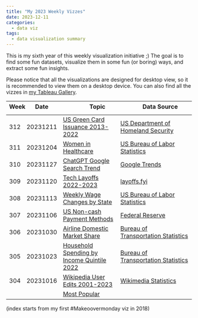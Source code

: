 ```yaml
---
title: "My 2023 Weekly Vizzes"
date: 2023-12-11
categories:
  - data viz
tags:
  - data visualization summary
---
```


This is my sixth year of this weekly visualization initiative ;) The goal is to find some fun datasets, visualize them in some fun (or boring) ways, and extract some fun insights.  

Please notice that all the visualizations are designed for desktop view, so it is recommended to view them on a desktop device. You can also find all the vizzes in [my Tableau Gallery](https://public.tableau.com/profile/yu.dong#!/).  


<table>
<thead style="display:block;width:100%;">
<tr style="display:block;">
<th align="left" width="5%">Week</th>
<th width="15%">Date</th>
<th width="50%">Topic</th>
<th align="left" width="30%">Data Source</th>
</tr>
</thead>
<tbody style="display:block;height:500px;overflow:auto;width:100%;">
<tr>
<td align="left">312</td>
<td>20231211</td>
<td><a href="https://yudong-94.github.io/personal-website/data%20viz/WeeklyViz20231211">US Green Card Issuance 2013-2022</a></td>
<td align="left"><a href="https://www.dhs.gov/ohss/topics/immigration/yearbook/2022">US Department of Homeland Security</a></td>
</tr>
<tr>
<td align="left">311</td>
<td>20231204</td>
<td><a href="https://yudong-94.github.io/personal-website/data%20viz/WeeklyViz20231204">Women in Healthcare</a></td>
<td align="left"><a href="https://www.bls.gov/spotlight/2023/healthcare-occupations-in-2022/home.htm">US Bureau of Labor Statistics</a></td>
</tr>
<tr>
<td align="left">310</td>
<td>20231127</td>
<td><a href="https://yudong-94.github.io/personal-website/data%20viz/WeeklyViz20231127">ChatGPT Google Search Trend</a></td>
<td align="left"><a href="https://trends.google.com/trends/explore?geo=US&q=chatgpt&hl=en">Google Trends</a></td>
</tr>
<tr>
<td align="left">309</td>
<td>20231120</td>
<td><a href="https://yudong-94.github.io/personal-website/data%20viz/WeeklyViz20231120">Tech Layoffs 2022-2023</a></td>
<td align="left"><a href="https://layoffs.fyi/">layoffs.fyi</a></td>
</tr>
<tr>
<td align="left">308</td>
<td>20231113</td>
<td><a href="https://yudong-94.github.io/personal-website/data%20viz/WeeklyViz20231113">Weekly Wage Changes by State</a></td>
<td align="left"><a href="https://www.bls.gov/charts/county-employment-and-wages/percent-change-aww-by-state.htm">US Bureau of Labor Statistics</a></td>
</tr>
<tr>
<td align="left">307</td>
<td>20231106</td>
<td><a href="https://yudong-94.github.io/personal-website/data%20viz/WeeklyViz20231106">US Non-cash Payment Methods</a></td>
<td align="left"><a href="https://www.federalreserve.gov/paymentsystems/fr-payments-study.htm">Federal Reserve</a></td>
</tr>
<tr>
<td align="left">306</td>
<td>20231030</td>
<td><a href="https://yudong-94.github.io/personal-website/data%20viz/WeeklyViz20231030">Airline Domestic Market Share</a></td>
<td align="left"><a href="https://www.transtats.bts.gov/">Bureau of Transportation Statistics</a></td>
</tr>
<tr>
<td align="left">305</td>
<td>20231023</td>
<td><a href="https://yudong-94.github.io/personal-website/data%20viz/WeeklyViz20231023">Household Spending by Income Quintile 2022</a></td>
<td align="left"><a href="https://data.bts.gov/stories/s/u3wt-eyhe">Bureau of Transportation Statistics</a></td>
</tr>
<tr>
<td align="left">304</td>
<td>20231016</td>
<td><a href="https://yudong-94.github.io/personal-website/data%20viz/WeeklyViz20231016">Wikipedia User Edits 2001-2023</a></td>
<td align="left"><a href="https://stats.wikimedia.org/#/all-wikipedia-projects">Wikimedia Statistics</a></td>
</tr>
<tr>
<td align="left">303</td>
<td>20231009</td>
<td><a href="https://yudong-94.github.io/personal-website/data%20viz/WeeklyViz20231009">Most Popular Languages Worldwide</a></td>
<td align="left"><a href="https://myclasstracks.com/language-statistics/">Class Tracks</a></td>
</tr>
<tr>
<td align="left">302</td>
<td>20231002</td>
<td><a href="https://yudong-94.github.io/personal-website/data%20viz/WeeklyViz20231002">Average Bedtime by Country</a></td>
<td align="left"><a href="https://worldpopulationreview.com/country-rankings/average-bedtime-by-country">World Population Review</a></td>
</tr>
<tr>
<td align="left">301</td>
<td>20230925</td>
<td><a href="https://yudong-94.github.io/personal-website/data%20viz/WeeklyViz20230925">Bay Area Air Quality 2018-2023</a></td>
<td align="left"><a href="https://www.baaqmd.gov/about-air-quality/current-air-quality/air-monitoring-data/#/aqi-highs?date=2023-09-25&view=monthly">Bay Area Air Quality Management District</a></td>
</tr>
<tr>
<td align="left">300</td>
<td>20230918</td>
<td><a href="https://yudong-94.github.io/personal-website/data%20viz/WeeklyViz20230918">Worldwide Interest Rate</a></td>
<td align="left"><a href="https://tradingeconomics.com/country-list/interest-rate">Trading Economics</a></td>
</tr>
<tr>
<td align="left">299</td>
<td>20230911</td>
<td><a href="https://yudong-94.github.io/personal-website/data%20viz/WeeklyViz20230911">Cruise Passengers 2009-2027</a></td>
<td align="left"><a href="https://www.statista.com/statistics/385445/number-of-passengers-of-the-cruise-industry-worldwide/">Statista</a></td>
</tr>
<tr>
<td align="left">298</td>
<td>20230904</td>
<td><a href="https://yudong-94.github.io/personal-website/data%20viz/WeeklyViz20230904">U.S. Personal Savings Rate</a></td>
<td align="left"><a href="https://fred.stlouisfed.org/series/PSAVERT">FRED</a></td>
</tr>
<tr>
<td align="left">297</td>
<td>20230828</td>
<td><a href="https://yudong-94.github.io/personal-website/data%20viz/WeeklyViz20230828">U.S. Adults' View on Alcohol</a></td>
<td align="left"><a href="https://news.gallup.com/poll/509588/americans-view-moderate-drinking-unhealthy.aspx">Gallup</a></td>
</tr>
<tr>
<td align="left">296</td>
<td>20230821</td>
<td><a href="https://yudong-94.github.io/personal-website/data%20viz/WeeklyViz20230821">Energy Use Per Person 1965-2022</a></td>
<td align="left"><a href="https://ourworldindata.org/grapher/per-capita-energy-use">Our World In Data</a></td>
</tr>
<tr>
<td align="left">295</td>
<td>20230814</td>
<td><a href="https://yudong-94.github.io/personal-website/data%20viz/WeeklyViz20230814">S&P Companies Citing AI on Earning Calls</a></td>
<td align="left"><a href="https://insight.factset.com/highest-number-of-sp-500-companies-citing-ai-on-q1-earnings-calls-in-over-10-years">FactSet</a></td>
</tr>
<tr>
<td align="left">294</td>
<td>20230807</td>
<td><a href="https://yudong-94.github.io/personal-website/data%20viz/WeeklyViz20230807">Wage and Salary Employment Change 2021-31</a></td>
<td align="left"><a href="https://www.bls.gov/spotlight/2023/a-look-at-projected-employment-in-professional-scientific-and-technical-services-2021-31/home.htm">US Bureau of Labor Statistics</a></td>
</tr>
<tr>
<td align="left">293</td>
<td>20230731</td>
<td><a href="https://yudong-94.github.io/personal-website/data%20viz/WeeklyViz20230731">AI Exposure and Wage</a></td>
<td align="left"><a href="https://www.pewresearch.org/social-trends/2023/07/26/earnings-of-workers-with-more-or-less-exposure-to-ai/">Pew Research Center</a></td>
</tr>
<tr>
<td align="left">292</td>
<td>20230724</td>
<td><a href="https://yudong-94.github.io/personal-website/data%20viz/WeeklyViz20230724">Daily Box Office 2019-2023/07</a></td>
<td align="left"><a href="https://www.boxofficemojo.com/daily/2023/?view=year">BoxOfficeMojo.com</a></td>
</tr>
<tr>
<td align="left">291</td>
<td>20230717</td>
<td><a href="https://yudong-94.github.io/personal-website/data%20viz/WeeklyViz20230717">Recovery of Bay Area Weekday Transit Ridership</a></td>
<td align="left"><a href="http://www.bayareaeconomy.org/bay-area-bridge-crossings-monthly-tracker/">Bay Area Council Economic Institute</a></td>
</tr>
<tr>
<td align="left">290</td>
<td>20230710</td>
<td><a href="https://yudong-94.github.io/personal-website/data%20viz/WeeklyViz20230710">Attitudes Towards AI-based Text Generation</a></td>
<td align="left"><a href="https://today.yougov.com/topics/technology/articles-reports/2023/02/01/what-americans-think-about-chatgpt-and-ai-text">YouGov</a></td>
</tr>
<tr>
<td align="left">289</td>
<td>20230703</td>
<td><a href="https://yudong-94.github.io/personal-website/data%20viz/WeeklyViz20230703">Favorite Social Media among US Teens</a></td>
<td align="left"><a href="https://www.pewresearch.org/internet/2022/08/10/teens-social-media-and-technology-2022/">Pew Research Center</a></td>
</tr>
<tr>
<td align="left">288</td>
<td>20230626</td>
<td><a href="https://yudong-94.github.io/personal-website/data%20viz/WeeklyViz20230626">Students Reading For Fun</a></td>
<td align="left"><a href="https://www.nationsreportcard.gov/highlights/ltt/2023/">The Nation's Report Card</a></td>
</tr>
<tr>
<td align="left">287</td>
<td>20230619</td>
<td><a href="https://yudong-94.github.io/personal-website/data%20viz/WeeklyViz20230619">The Most Used Language On The Internet</a></td>
<td align="left"><a href="https://restofworld.org/2023/internet-most-used-languages/">Rest of World</a></td>
</tr>
<tr>
<td align="left">286</td>
<td>20230612</td>
<td><a href="https://yudong-94.github.io/personal-website/data%20viz/WeeklyViz20230612">US Air Travellers 2019-2023</a></td>
<td align="left"><a href="https://www.tsa.gov/travel/passenger-volumes">TSA</a></td>
</tr>
<tr>
<td align="left">285</td>
<td>20230605</td>
<td><a href="https://yudong-94.github.io/personal-website/data%20viz/WeeklyViz20230605">Cities with the Best Work-Life Balance 2022</a></td>
<td align="left"><a href="https://www.getkisi.com/work-life-balance-2022#table">kisi</a></td>
</tr>
<tr>
<td align="left">284</td>
<td>20230529</td>
<td><a href="https://yudong-94.github.io/personal-website/data%20viz/WeeklyViz20230529">US Employment Occupation Distribution</a></td>
<td align="left"><a href="https://www.bls.gov/news.release/forbrn.htm">U.S. Bureau of Labor Statistics</a></td>
</tr>
<tr>
<td align="left">283</td>
<td>20230522</td>
<td><a href="https://yudong-94.github.io/personal-website/data%20viz/WeeklyViz20230522">Stress Levels at Work</a></td>
<td align="left"><a href="https://www.apa.org/pubs/reports/work-well-being/compounding-pressure-2021">American Psychological Association</a></td>
</tr>
<tr>
<td align="left">282</td>
<td>20230515</td>
<td><a href="https://yudong-94.github.io/personal-website/data%20viz/WeeklyViz20230515">Zelda Main Series Sales</a></td>
<td align="left"><a href="https://vgsales.fandom.com/wiki/The_Legend_of_Zelda">Fandom</a></td>
</tr>
<tr>
<td align="left">281</td>
<td>20230508</td>
<td><a href="https://yudong-94.github.io/personal-website/data%20viz/WeeklyViz20230508">Global Personal Luxury Goods Market</a></td>
<td align="left"><a href="https://www.bain.com/insights/renaissance-in-uncertainty-luxury-builds-on-its-rebound/">Bain & Company</a></td>
</tr>
<tr>
<td align="left">280</td>
<td>20230501</td>
<td><a href="https://yudong-94.github.io/personal-website/data%20viz/WeeklyViz20230501">First Republic Bank Failure</a></td>
<td align="left"><a href="https://finance.yahoo.com/quote/FRC/history">Yahoo Finance</a></td>
</tr>
<tr>
<td align="left">279</td>
<td>20230424</td>
<td><a href="https://yudong-94.github.io/personal-website/data%20viz/WeeklyViz20230424">Top US Credit Cards Issuers</a></td>
<td align="left"><a href="https://wallethub.com/edu/cc/market-share-by-credit-card-issuer/25530">wallethub</a></td>
</tr>
<tr>
<td align="left">278</td>
<td>20230417</td>
<td><a href="https://yudong-94.github.io/personal-website/data%20viz/WeeklyViz20230417">Retirement Ages Around the World</a></td>
<td align="left"><a href="https://stats.oecd.org/Index.aspx?QueryId=111940">OECD</a></td>
</tr>
<tr>
<td align="left">277</td>
<td>20230410</td>
<td><a href="https://yudong-94.github.io/personal-website/data%20viz/WeeklyViz20230410">AI Capabilities Embedded in Businesses</a></td>
<td align="left"><a href="https://aiindex.stanford.edu/report/">Stanford University</a></td>
</tr>
<tr>
<td align="left">276</td>
<td>20230403</td>
<td><a href="https://yudong-94.github.io/personal-website/data%20viz/WeeklyViz20230403">Do Millennials Own or Rent Home</a></td>
<td align="left"><a href="https://www.rentcafe.com/blog/rental-market/market-snapshots/millennials-switch-renter-to-owner-majority/">Rentcafe</a></td>
</tr>
<tr>
<td align="left">275</td>
<td>20230327</td>
<td><a href="https://yudong-94.github.io/personal-website/data%20viz/WeeklyViz20230327">Attitudes Towards AI</a></td>
<td align="left"><a href="https://www.pewresearch.org/internet/2022/03/17/how-americans-think-about-artificial-intelligence/">Pew Research Center</a></td>
</tr>
<tr>
<td align="left">274</td>
<td>20230320</td>
<td><a href="https://yudong-94.github.io/personal-website/data%20viz/WeeklyViz20230320">Credit Suisse vs. UBS Stock Price</a></td>
<td align="left"><a href="https://finance.yahoo.com/quote/UBS/history?period1=1325376000&period2=1679270400&interval=1d&filter=history&frequency=1d&includeAdjustedClose=true">Yahoo Finance</a></td>
</tr>
<tr>
<td align="left">273</td>
<td>20230313</td>
<td><a href="https://yudong-94.github.io/personal-website/data%20viz/WeeklyViz20230313">Global PE/VC Funding Round Investments 2022</a></td>
<td align="left"><a href="https://www.spglobal.com/marketintelligence/en/news-insights/latest-news-headlines/global-venture-capital-deal-value-falls-66-7-yoy-in-december-2022-73826071">S&P Global</a></td>
</tr>
<tr>
<td align="left">272</td>
<td>20230306</td>
<td><a href="https://yudong-94.github.io/personal-website/data%20viz/WeeklyViz20230306">US Top 10 Metro Office Occupancy Rate</a></td>
<td align="left"><a href="https://www.kastle.com/safety-wellness/getting-america-back-to-work-occupancy-by-day-of-week/">Kastle Systems</a></td>
</tr>
<tr>
<td align="left">271</td>
<td>20230227</td>
<td><a href="https://yudong-94.github.io/personal-website/data%20viz/WeeklyViz20230227">San Francisco Weekly Precipitation</a></td>
<td align="left"><a href="https://www.ncdc.noaa.gov/cdo-web/search">NOAA(National Oceanic and Atmospheric Administration)</a></td>
</tr>
<tr>
<td align="left">270</td>
<td>20230220</td>
<td><a href="https://yudong-94.github.io/personal-website/data%20viz/WeeklyViz20230220">American's Trust in Mass Media is Declining Over Time</a></td>
<td align="left"><a href="https://news.gallup.com/poll/403166/americans-trust-media-remains-near-record-low.aspx">Gallup</a></td>
</tr>
<tr>
<td align="left">269</td>
<td>20230213</td>
<td><a href="https://yudong-94.github.io/personal-website/data%20viz/WeeklyViz20230213">US Search Engine Market Share Top 10</a></td>
<td align="left"><a href="https://gs.statcounter.com/search-engine-market-share/all/united-states-of-america/#monthly-200901-202301">statcounter</a></td>
</tr>
<tr>
<td align="left">268</td>
<td>20230206</td>
<td><a href="https://yudong-94.github.io/personal-website/data%20viz/WeeklyViz20230206">Which Country Gets the Most Paid Vacation Days</a></td>
<td align="left"><a href="https://resume.io/blog/which-country-gets-the-most-paid-vacation-days">resume.io</a></td>
</tr>
<tr>
<td align="left">267</td>
<td>20230130</td>
<td><a href="https://yudong-94.github.io/personal-website/data%20viz/WeeklyViz20230130">EB Green Card Waiting Time for Mainland China Applicants</a></td>
<td align="left"><a href="https://www.jackson-hertogs.com/us-immigration/visa-bulletin-and-quota-movement-2/employment-based-quota-bulletin-movement/">Jackson &  Hertogs</a></td>
</tr>
<tr>
<td align="left">266</td>
<td>20230123</td>
<td><a href="https://yudong-94.github.io/personal-website/data%20viz/WeeklyViz20230123">Spring Festival Travel Rush</a></td>
<td align="left"><a href="https://qianxi.baidu.com/#/">Baidu Qianxi</a></td>
</tr>
<tr>
<td align="left">264</td>
<td>20230116</td>
<td><a href="https://yudong-94.github.io/personal-website/data%20viz/WeeklyViz20230116">US Interstate Migration Pattern 2013-2022</a></td>
<td align="left"><a href="https://www.atlasvanlines.com/resources/migration-patterns">the United Nations</a></td>
</tr>
<tr>
<td align="left">263</td>
<td>20230109</td>
<td><a href="https://yudong-94.github.io/personal-website/data%20viz/WeeklyViz20230109">Population Projection China vs. India</a></td>
<td align="left"><a href="https://population.un.org/dataportal/data/indicators/70/locations/156,356/start/1990/end/2100/line/linetimeplot">Atlas Van Lines</a></td>
</tr>
<tr>
<td align="left">262</td>
<td>20230102</td>
<td><a href="https://yudong-94.github.io/personal-website/data%20viz/WeeklyViz20230102">US Consumers Excited for Holiday Shopping</a></td>
<td align="left"><a href="https://www.mckinsey.com/capabilities/growth-marketing-and-sales/our-insights/us-holiday-shopping-2022-tis-the-season-to-be-cautiously-optimistic">Mckinsey</a></td>
</tr>
</tbody>
</table>

(index starts from my first #Makeoovermonday viz in 2018)
